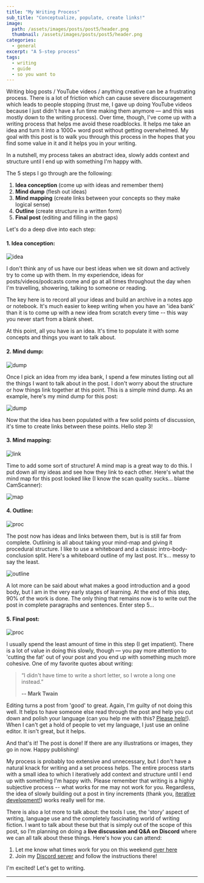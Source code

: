 ```yaml
---
title: "My Writing Process"
sub_title: "Conceptualize, populate, create links!"
image: 
  path: /assets/images/posts/post5/header.png
  thumbnail: /assets/images/posts/post5/header.png
categories:
  - general
excerpt: "A 5-step process"
tags:
  - writing
  - guide
  - so you want to
---
```


Writing blog posts / YouTube videos / anything creative can be a frustrating process. There is a lot of friction which can cause severe discouragement which leads to people stopping (trust me, I gave up doing YouTube videos because I just didn't have a fun time making them anymore — and this was mostly down to the writing process). Over time, though, I've come up with a writing process that helps me avoid these roadblocks. It helps me take an idea and turn it into a 1000+ word post without getting overwhelmed. My goal with this post is to walk you through this process in the hopes that you find some value in it and it helps you in your writing.

In a nutshell, my process takes an abstract idea, slowly adds context and structure until I end up with something I'm happy with. 

The 5 steps I go through are the following:

1. **Idea conception** (come up with ideas and remember them)
2. **Mind dump** (flesh out ideas)
3. **Mind mapping** (create links between your concepts so they make logical sense)
4. **Outline** (create structure in a written form)
5. **Final post** (editing and filling in the gaps)

Let's do a deep dive into each step:

#### 1. Idea conception:

![idea](/assets/images/posts/post5/idea.png)

I don't think any of us have our best ideas when we sit down and actively try to come up with them. In my experiendce, ideas for posts/videos/podcasts come and go at all times throughout the day when I'm travelling, showering, talking to someone or reading. 

The key here is to record all your ideas and build an archive in a notes app or notebook. It's much easier to keep writing when you have an 'idea bank' than it is to come up with a new idea from scratch every time -- this way you never start from a blank sheet. 

At this point, all you have is an idea. It's time to populate it with some concepts and things you want to talk about. 

#### 2. Mind dump:

![dump](/assets/images/posts/post5/populate.png)

Once I pick an idea from my idea bank, I spend a few minutes listing out all the things I want to talk about in the post. I don't worry about the structure or how things link together at this point. This is a simple mind dump. As an example, here's my mind dump for this post:

![dump](/assets/images/posts/post5/dump.jpg)

Now that the idea has been populated with a few solid points of discussion, it's time to create links between these points. Hello step 3!

#### 3. Mind mapping:


![link](/assets/images/posts/post5/link.png)

Time to add some sort of structure! A mind map is a great way to do this. I put down all my ideas and see how they link to each other. Here's what the mind map for this post looked like (I know the scan quality sucks... blame CamScanner):

![map](/assets/images/posts/post5/mindmap.jpg)

#### 4. Outline: 

![proc](/assets/images/posts/post5/procedural.png)

The post now has ideas and links between them, but is is still far from complete. Outlining is all about taking your mind-map and giving it procedural structure. I like to use a whiteboard and a classic intro-body-conclusion split. Here's a whiteboard outline of my last post. It's... messy to say the least.

![outline](/assets/images/posts/post5/outline.jpg)

A lot more can be said about what makes a good introduction and a good body, but I am in the very early stages of learning. At the end of this step, 90% of the work is done. The only thing that remains now is to write out the post in complete paragraphs and sentences. Enter step 5...

#### 5. Final post:

![proc](/assets/images/posts/post5/final.png)

I usually spend the least amount of time in this step (I get impatient). There is a lot of value in doing this slowly, though — you pay more attention to 'cutting the fat' out of your post and you end up with something much more cohesive. One of my favorite quotes about writing:

> “I didn't have time to write a short letter, so I wrote a long one instead.” 
> 
> **-- Mark Twain**

Editing turns a post from 'good' to great. Again, I'm guilty of not doing this well. It helps to have someone else read through the post and help you cut down and polish your language (can you help me with this? [Please help!](mailto:parthswat@gmail.com)). When I can't get a hold of people to vet my language, I just use an online editor. It isn't great, but it helps.
    
And that's it! The post is done! If there are any illustrations or images, they go in now. Happy publishing!

My process is probably too extensive and unnecessary, but I don't have a natural knack for writing and a set process helps. The entire process starts with a small idea to which I iteratively add context and structure until I end up with something I'm happy with. Please remember that writing is a highly subjective process -- what works for me may not work for you. Regardless, the idea of slowly building out a post in tiny increments (thank you, [iterative development!](https://searchsoftwarequality.techtarget.com/definition/iterative-development)) works really well for me. 

There is also a lot more to talk about: the tools I use, the 'story' aspect of writing, language use and the completely fascinating world of writing fiction. I want to talk about these but that is simply out of the scope of this post, so I'm planning on doing a **live discussion and Q&A on Discord** where we can all talk about these things. Here's how you can attend:

1. Let me know what times work for you on this weekend [over here](https://www.when2meet.com/?9626879-HKyI2)
2. Join my [Discord server](https://discord.gg/xqskunM) and follow the instructions there!

I'm excited! Let's get to writing.

---